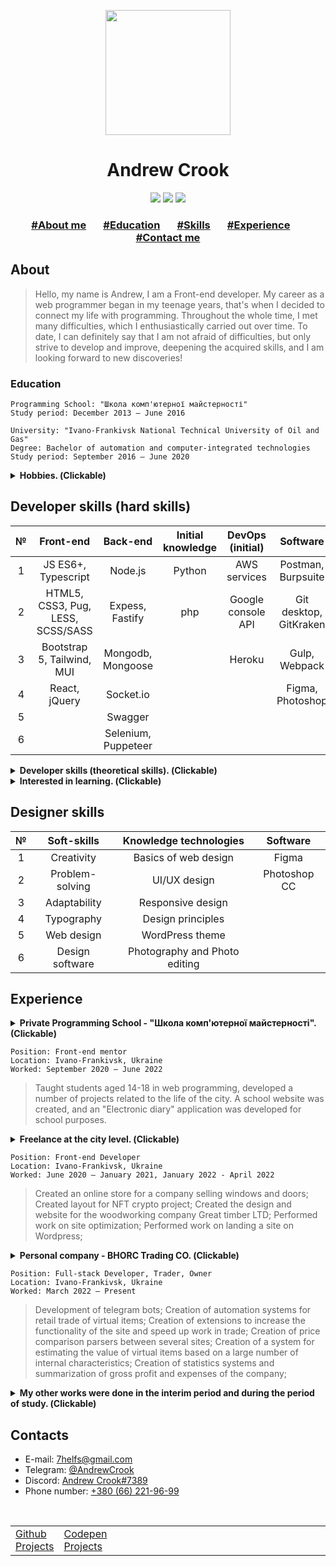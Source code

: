 <p align="center">
  <a href="https://github.com/bhorc/bhorc/blob/main/README.md"><img width="200" src="https://assets.codepen.io/71580/internal/avatars/users/default.png?fit=crop&format=auto&height=512&version=1610107482&width=512"></a>
</p>
<h1 align="center">Andrew Crook</h1>
<p align="center">
  <a href="https://github.com/bhorc"><img src="https://img.shields.io/badge/github-@bhorc-blueviolet?logo=github&style=for-the-badge"></a>
  <a href="https://codepen.io/Crook"><img src="https://img.shields.io/badge/codepen-@Crook-orange?logo=codepen&style=for-the-badge"></a>
  <a href="https://t.me/AndrewCrook"><img src="https://img.shields.io/badge/telegram-@AndrewCrook-blue?logo=Telegram&style=for-the-badge"></a>
</p>
<h3 align="center">
  <a href="#about">#About me</a>
       
  <a href="#education">#Education</a>
       
  <a href="#developer-skills-hard-skills">#Skills</a>
       
  <a href="#experience">#Experience</a>
       
  <a href="#contacts">#Contact me</a>
</p>

## About
> Hello, my name is Andrew, I am a Front-end developer. My career as a web programmer began in my teenage years, that's when I decided to connect my life with programming. Throughout the whole time, I met many difficulties, which I enthusiastically carried out over time. To date, I can definitely say that I am not afraid of difficulties, but only strive to develop and improve, deepening the acquired skills, and I am looking forward to new discoveries!


### Education
```
Programming School: "Школа комп'ютерної майстерності"
Study period: December 2013 – June 2016
```
```
University: "Ivano-Frankivsk National Technical University of Oil and Gas"
Degree: Bachelor of automation and computer-integrated technologies
Study period: September 2016 – June 2020
```

<details>
  <summary><b>Hobbies. (Сlickable)</b></summary>
  <ol>
    <li>Investing, analysis of sales markets, creation of statistics, analysis of own capital investments on investment capacity</li>
    <li>Teaching programming, mentoring in the field of IT</li>
    <li>Bicycle trips in the surrounding regions, tourism in remote regions of the country, search for new acquaintances and connections</li>
  </ol>
</details>

## Developer skills (hard skills)
| № |              Front-end            |      Back-end       | Initial knowledge |  DevOps (initial)  |        Software        |
|:-:|:---------------------------------:|:-------------------:|:-----------------:|:------------------:|:----------------------:|
| 1 |       JS ES6+, Typescript         |      Node.js        |       Python      |    AWS services    |    Postman, Burpsuite  |
| 2 | HTML5, CSS3, Pug, LESS, SCSS/SASS |   Expess, Fastify   |        php        | Google console API | Git desktop, GitKraken |
| 3 |    Bootstrap 5, Tailwind, MUI     |  Mongodb, Mongoose  |                   |       Heroku       |     Gulp, Webpack      |
| 4 |          React, jQuery            |      Socket.io      |                   |                    |    Figma, Photoshop    |
| 5 |                                   |       Swagger       |                   |                    |                        |
| 6 |                                   | Selenium, Puppeteer |                   |                    |                        |

<details>
  <summary><b>Developer skills (theoretical skills). (Сlickable)</b></summary>
  <table>
  <thead>
    <tr>
      <th>№</th>
      <th>Front-end</th>
      <th>Back-end</th>
      <th>Chrome extensions development</th>
      <th>Other</th>
    </tr>
  </thead>
  <tbody>
    <tr>
      <td>1</td>
      <td>BEM methodology</td>
      <td>REST/CRUD API, Websockets</td>
      <td>Manifest v2 and v3 development</td>
      <td>Creating Wordpress templates</td>
    </tr>
    <tr>
      <td>2</td>
      <td>Web Performance and Page optimization</td>
      <td>Creation of technicalOpenAPI Specification</td>
      <td>Сreation of dynamic popups</td>
      <td>Landing a site on CMS Wordpress</td>
    </tr>
    <tr>
      <td>3</td>
      <td>Adaptive and flexible layout</td>
      <td>Live scraping sites</td>
      <td>Live reload data manipulation</td>
      <td></td>
    </tr>
    <tr>
      <td>4</td>
      <td>Mobile first product design</td>
      <td>Big data experience</td>
      <td>Chrome API</td>
      <td></td>
    </tr>
    <tr>
      <td>5</td>
      <td></td>
      <td>Creating Telegram Bots</td>
      <td>Сommunication between extensions</td>
      <td></td>
    </tr>
    <tr>
      <td>6</td>
      <td></td>
      <td>MVC architecture</td>
      <td>Live interception of requests</td>
      <td></td>
    </tr>
    <tr>
      <td></td>
      <td></td>
      <td>Basics of web security, CORS</td>
      <td></td>
      <td></td>
    </tr>
  </tbody>
  </table>
</details>

<details>
  <summary><b>Interested in learning. (Сlickable)</b></summary>
  <ul>
    <li>GSAP</li>
    <li>Three.js</li>
    <li>GraphQL</li>
    <li>Next.js</li>
    <li>WebGL</li>
    <li>gRPC microservices</li>
    <li>Deepening of knowledge about working with multithreading, kernels and cache</li>
  </ul>
</details>

## Designer skills
| № |   Soft-skills   |     Knowledge technologies    |   Software   |
|:-:|:---------------:|:-----------------------------:|:------------:|
| 1 |    Creativity   |      Basics of web design     |     Figma    |
| 2 | Problem-solving |          UI/UX design         | Photoshop CC |
| 3 |   Adaptability  |       Responsive design       |              |
| 4 |    Typography   |       Design principles       |              |
| 5 |    Web design   |        WordPress theme        |              |
| 6 | Design software | Photography and Photo editing |              |

## Experience
<details>
  <summary><b>Private Programming School - "Школа комп'ютерної майстерності". (Сlickable)</b></summary>
  <ol>
    <li>Layout design for a computer school website: <a href="https://www.figma.com/file/0aIDrOZIoOtHTYGMajR5t7/IT-%D1%88%D0%BA%D0%BE%D0%BB%D0%B0?node-id=0%3A1">Figma</a></li>
    <li>Layout design for the project "Electronic diary": <a href="https://www.figma.com/file/UOdHaMV4a5aD1GIIrLBAHN/%D0%95%D0%BB%D0%B5%D0%BA%D1%82%D1%80%D0%BE%D0%BD%D0%BD%D0%B8%D0%B9-%D1%89%D0%BE%D0%B4%D0%B5%D0%BD%D0%BD%D0%B8%D0%BA?node-id=0%3A1">Figma</a></li>
    <li>Layout design to highlight the issue of a person's social mission in society: <a href="https://www.figma.com/file/mZKrHuwpmxAQ7vA9WMml43/%D0%BC%D0%B0%D0%BA%D0%B5%D1%82?node-id=0%3A1">Figma</a></li>
  </ol>
</details>

```
Position: Front-end mentor
Location: Ivano-Frankivsk, Ukraine
Worked: September 2020 – June 2022
```
> Taught students aged 14-18 in web programming, developed a number of projects related to the life of the city. A school website was created, and an "Electronic diary" application was developed for school purposes.

<details>
  <summary><b>Freelance at the city level. (Сlickable)</b></summary>
  <ol>
    <li>Layout design for the Windows and Doors company, which sells windows and doors: <a href="https://www.figma.com/file/7BCZf4Vg3PUvilzPrVFSPy/%D0%92%D1%96%D0%BA%D0%BD%D0%B0-%D1%82%D0%B0-%D0%B4%D0%B2%D0%B5%D1%80%D1%96?node-id=0%3A1">Figma</a></li>
    <li>Layout design for GreatTimber Ltd, which sells lumber: <a href="https://www.figma.com/file/3FDIJFrt8dcLfZfVIWGIdt/Great-Timber-main-site?node-id=0%3A1">Figma</a></li>
    <li>Creation of an extension to simplify the search for item rarity on the website of the NFT project by Magiceden: <a href="https://github.com/bhorc/extention__Magiceden-Rarity">Extention</a></li>
  </ol>
</details>

```
Position: Front-end Developer
Location: Ivano-Frankivsk, Ukraine
Worked: June 2020 – January 2021, January 2022 - April 2022
```
> Created an online store for a company selling windows and doors; Created layout for NFT crypto project; Created the design and website for the woodworking company Great timber LTD; Performed work on site optimization; Performed work on landing a site on Wordpress;

<details>
  <summary><b>Personal company - BHORC Trading CO. (Сlickable)</b></summary>
  <ol>
    <li>Design of a CRM system project for monitoring and tracking circulating funds in the form of in-game items in the CSGO game: <a href="https://www.figma.com/file/hTudgOWQuXUEGAczdQvzXR/Trading-Personal-Cabinet">Figma</a></li>
    <li>Creating an extension for the cs.money site to virtualize items with trade ban: <a href="https://github.com/bhorc/extention__cs.money-virtual-first">Extention</a> and <a href="https://github.com/bhorc/server__cs.money-popular-api">Server</a></li>
  </ol>
</details>

```
Position: Full-stack Developer, Trader, Owner
Location: Ivano-Frankivsk, Ukraine
Worked: March 2022 – Present
```
> Development of telegram bots; Creation of automation systems for retail trade of virtual items; Creation of extensions to increase the functionality of the site and speed up work in trade; Creation of price comparison parsers between several sites; Creation of a system for estimating the value of virtual items based on a large number of internal characteristics; Creation of statistics systems and summarization of gross profit and expenses of the company;

<details>
  <summary><b>My other works were done in the interim period and during the period of study. (Сlickable)</b></summary>
  <ol>
    <li>Created a maze game on the Pug preprocessor, which generates a traversal grid of the game, where all the logic is built without using JS, that is, only HTML and CSS, while all the map and moves will be generated automatically. The job is available here: <a href="https://codepen.io/Crook/full/ZExyaVK">Game</a></li>
    <li>Made a fully automatic slider, with toggle delay and slide adjustment buttons, without using JS. The job is available here: <a href="https://codepen.io/Crook/full/abMRRj">Slider</a></li>
  </ol>
</details>

## Contacts
<ul>
  <li>E-mail: <a href="mailto:7helfs@gmail.com">7helfs@gmail.com</a></li>
  <li>Telegram: <a href="https://t.me/AndrewCrook">@AndrewCrook</a></li>
  <li>Discord: <a href="https://discordapp.com/users/406898417856544769">Andrew Crook#7389</a></li>
  <li>Phone number: <ins>+380 (66) 221-96-99</ins></li>
</ul>
 
<table>
  <tr>
    <td><a href="https://github.com/bhorc?tab=repositories">Github Projects</a></td>
    <td><a href="https://codepen.io/Crook/pens/showcase">Codepen Projects</a></td>
    <td>                                                                                                                                               </td>
    <td><a href="#andrew-crook"><img width="40" src="https://user-images.githubusercontent.com/57762921/180845542-a023cd96-f813-43f9-b3aa-fb29ec920a2d.png"></a></td>
  </tr> 
</table>
